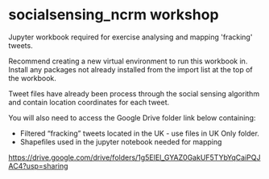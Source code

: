 # socialsensing_ncrm workshop

Jupyter workbook required for exercise analysing and mapping 'fracking' tweets.

Recommend creating a new virtual environment to run this workbook in.
Install any packages not already installed from the import list at the top of the workbook.

Tweet files have already been process through the social sensing algorithm and contain location coordinates for each tweet.

You will also need to access the Google Drive folder link below containing:
- Filtered “fracking” tweets located in the UK - use files in UK Only folder.
- Shapefiles used in the jupyter notebook needed for mapping

https://drive.google.com/drive/folders/1g5EIEl_GYAZ0GakUF5TYbYqCaiPQJAC4?usp=sharing 
